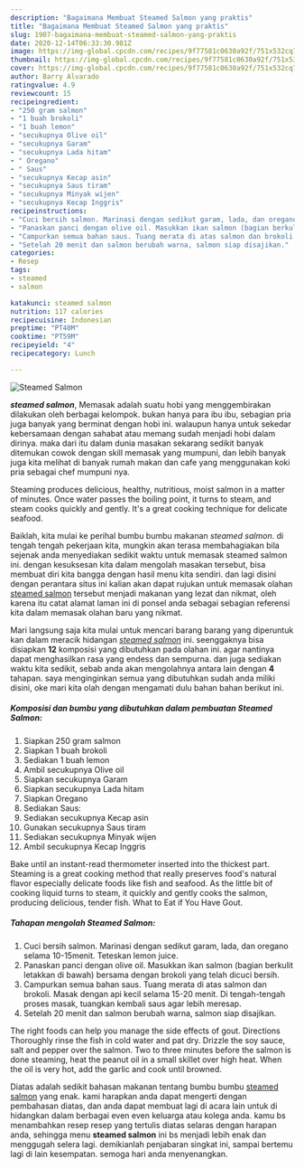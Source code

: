 ```yaml
---
description: "Bagaimana Membuat Steamed Salmon yang praktis"
title: "Bagaimana Membuat Steamed Salmon yang praktis"
slug: 1907-bagaimana-membuat-steamed-salmon-yang-praktis
date: 2020-12-14T06:33:30.981Z
image: https://img-global.cpcdn.com/recipes/9f77581c0630a92f/751x532cq70/steamed-salmon-foto-resep-utama.jpg
thumbnail: https://img-global.cpcdn.com/recipes/9f77581c0630a92f/751x532cq70/steamed-salmon-foto-resep-utama.jpg
cover: https://img-global.cpcdn.com/recipes/9f77581c0630a92f/751x532cq70/steamed-salmon-foto-resep-utama.jpg
author: Barry Alvarado
ratingvalue: 4.9
reviewcount: 15
recipeingredient:
- "250 gram salmon"
- "1 buah brokoli"
- "1 buah lemon"
- "secukupnya Olive oil"
- "secukupnya Garam"
- "secukupnya Lada hitam"
- " Oregano"
- " Saus"
- "secukupnya Kecap asin"
- "secukupnya Saus tiram"
- "secukupnya Minyak wijen"
- "secukupnya Kecap Inggris"
recipeinstructions:
- "Cuci bersih salmon. Marinasi dengan sedikut garam, lada, dan oregano selama 10-15menit. Teteskan lemon juice."
- "Panaskan panci dengan olive oil. Masukkan ikan salmon (bagian berkulit letakkan di bawah) bersama dengan brokoli yang telah dicuci bersih."
- "Campurkan semua bahan saus. Tuang merata di atas salmon dan brokoli. Masak dengan api kecil selama 15-20 menit. Di tengah-tengah proses masak, tuangkan kembali saus agar lebih meresap."
- "Setelah 20 menit dan salmon berubah warna, salmon siap disajikan."
categories:
- Resep
tags:
- steamed
- salmon

katakunci: steamed salmon 
nutrition: 117 calories
recipecuisine: Indonesian
preptime: "PT40M"
cooktime: "PT59M"
recipeyield: "4"
recipecategory: Lunch

---
```



![Steamed Salmon](https://img-global.cpcdn.com/recipes/9f77581c0630a92f/751x532cq70/steamed-salmon-foto-resep-utama.jpg)

<b><i>steamed salmon</i></b>, Memasak adalah suatu hobi yang menggembirakan dilakukan oleh berbagai kelompok. bukan hanya para ibu ibu, sebagian pria juga banyak yang berminat dengan hobi ini. walaupun hanya untuk sekedar kebersamaan dengan sahabat atau memang sudah menjadi hobi dalam dirinya. maka dari itu dalam dunia masakan sekarang sedikit banyak ditemukan cowok dengan skill memasak yang mumpuni, dan lebih banyak juga kita melihat di banyak rumah makan dan cafe yang menggunakan koki pria sebagai chef mumpuni nya.

Steaming produces delicious, healthy, nutritious, moist salmon in a matter of minutes. Once water passes the boiling point, it turns to steam, and steam cooks quickly and gently. It&#39;s a great cooking technique for delicate seafood.

Baiklah, kita mulai ke perihal bumbu bumbu makanan <i>steamed salmon</i>. di tengah tengah pekerjaan kita, mungkin akan terasa membahagiakan bila sejenak anda menyediakan sedikit waktu untuk memasak steamed salmon ini. dengan kesuksesan kita dalam mengolah masakan tersebut, bisa membuat diri kita bangga dengan hasil menu kita sendiri. dan lagi disini dengan perantara situs ini kalian akan dapat rujukan untuk memasak olahan <u>steamed salmon</u> tersebut menjadi makanan yang lezat dan nikmat, oleh karena itu catat alamat laman ini di ponsel anda sebagai sebagian referensi kita dalam memasak olahan baru yang nikmat.


Mari langsung saja kita mulai untuk mencari barang barang yang diperuntuk kan dalam meracik hidangan <u><i>steamed salmon</i></u> ini. seenggaknya bisa disiapkan <b>12</b> komposisi yang dibutuhkan pada olahan ini. agar nantinya dapat menghasilkan rasa yang endess dan sempurna. dan juga sediakan waktu kita sedikit, sebab anda akan mengolahnya antara lain dengan <b>4</b> tahapan. saya menginginkan semua yang dibutuhkan sudah anda miliki disini, oke mari kita olah dengan mengamati dulu bahan bahan berikut ini.

<!--inarticleads1-->

##### Komposisi dan bumbu yang dibutuhkan dalam pembuatan Steamed Salmon:

1. Siapkan 250 gram salmon
1. Siapkan 1 buah brokoli
1. Sediakan 1 buah lemon
1. Ambil secukupnya Olive oil
1. Siapkan secukupnya Garam
1. Siapkan secukupnya Lada hitam
1. Siapkan  Oregano
1. Sediakan  Saus:
1. Sediakan secukupnya Kecap asin
1. Gunakan secukupnya Saus tiram
1. Sediakan secukupnya Minyak wijen
1. Ambil secukupnya Kecap Inggris


Bake until an instant-read thermometer inserted into the thickest part. Steaming is a great cooking method that really preserves food&#39;s natural flavor especially delicate foods like fish and seafood. As the little bit of cooking liquid turns to steam, it quickly and gently cooks the salmon, producing delicious, tender fish. What to Eat if You Have Gout. 

<!--inarticleads2-->

##### Tahapan mengolah Steamed Salmon:

1. Cuci bersih salmon. Marinasi dengan sedikut garam, lada, dan oregano selama 10-15menit. Teteskan lemon juice.
1. Panaskan panci dengan olive oil. Masukkan ikan salmon (bagian berkulit letakkan di bawah) bersama dengan brokoli yang telah dicuci bersih.
1. Campurkan semua bahan saus. Tuang merata di atas salmon dan brokoli. Masak dengan api kecil selama 15-20 menit. Di tengah-tengah proses masak, tuangkan kembali saus agar lebih meresap.
1. Setelah 20 menit dan salmon berubah warna, salmon siap disajikan.


The right foods can help you manage the side effects of gout. Directions Thoroughly rinse the fish in cold water and pat dry. Drizzle the soy sauce, salt and pepper over the salmon. Two to three minutes before the salmon is done steaming, heat the peanut oil in a small skillet over high heat. When the oil is very hot, add the garlic and cook until browned. 

Diatas adalah sedikit bahasan makanan tentang bumbu bumbu <u>steamed salmon</u> yang enak. kami harapkan anda dapat mengerti dengan pembahasan diatas, dan anda dapat membuat lagi di acara lain untuk di hidangkan dalam berbagai even even keluarga atau kolega anda. kamu bs menambahkan resep resep yang tertulis diatas selaras dengan harapan anda, sehingga menu <b>steamed salmon</b> ini bs menjadi lebih enak dan menggugah selera lagi. demikianlah penjabaran singkat ini, sampai bertemu lagi di lain kesempatan. semoga hari anda menyenangkan.
